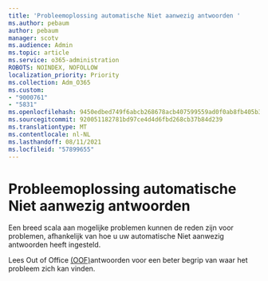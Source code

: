 ```yaml
---
title: 'Probleemoplossing automatische Niet aanwezig antwoorden '
ms.author: pebaum
author: pebaum
manager: scotv
ms.audience: Admin
ms.topic: article
ms.service: o365-administration
ROBOTS: NOINDEX, NOFOLLOW
localization_priority: Priority
ms.collection: Adm_O365
ms.custom:
- "9000761"
- "5831"
ms.openlocfilehash: 9450edbed749f6abcb268678acb407599559ad0f0ab8fb405b3f772c2371cdea
ms.sourcegitcommit: 920051182781bd97ce4d4d6fbd268cb37b84d239
ms.translationtype: MT
ms.contentlocale: nl-NL
ms.lasthandoff: 08/11/2021
ms.locfileid: "57899655"
---
```

# <a name="troubleshooting-out-of-office-automatic-replies"></a>Probleemoplossing automatische Niet aanwezig antwoorden 

Een breed scala aan mogelijke problemen kunnen de reden zijn voor problemen, afhankelijk van hoe u uw automatische Niet aanwezig antwoorden heeft ingesteld.

Lees Out of Office [(OOF)](https://docs.microsoft.com/exchange/troubleshoot/email-delivery/understand-troubleshoot-oof-replies)antwoorden voor een beter begrip van waar het probleem zich kan vinden.